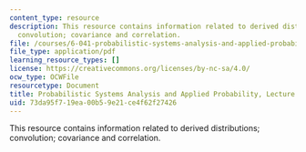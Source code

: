 ```yaml
---
content_type: resource
description: This resource contains information related to derived distributions;
  convolution; covariance and correlation.
file: /courses/6-041-probabilistic-systems-analysis-and-applied-probability-fall-2010/73da95f719ea00b59e21ce4f62f27426_MIT6_041F10_L11.pdf
file_type: application/pdf
learning_resource_types: []
license: https://creativecommons.org/licenses/by-nc-sa/4.0/
ocw_type: OCWFile
resourcetype: Document
title: Probabilistic Systems Analysis and Applied Probability, Lecture 11
uid: 73da95f7-19ea-00b5-9e21-ce4f62f27426
---
```

This resource contains information related to derived distributions; convolution; covariance and correlation.